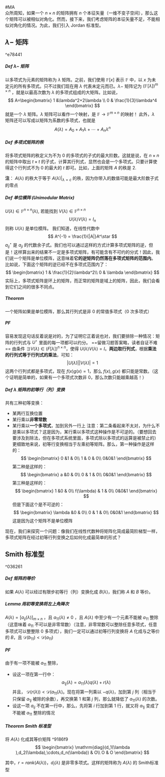 #MA  
众所周知，如果一个 $n\times n$ 的矩阵拥有 $n$ 个本征矢量（一维不变子空间），那么这个矩阵可以被相似对角化。然而，接下来，我们考虑矩阵的本征矢量不足，不能相似对角化的情况。为此，我们引入 Jordan 标准型。

## $\lambda-$ 矩阵

^e78441

##### Def $\lambda-$ 矩阵
以多项式为元素的矩阵称为 $\lambda$ 矩阵。之前，我们使用 $\mathbb F[x]$ 表示 $\mathbb F$ 中，以 $x$ 为未定元的所有多项式。只不过我们现在用 $\lambda$ 代表未定元而已。$\lambda-$ 矩阵记为 $(\mathbb F[\lambda])^{m \times n}$ ，就是以最高次数为 $\lambda$ 的多项式组成的大矩阵。比如说，
$$
A=\begin{bmatrix}
1 &\lambda^2+2\lambda \\
0 & \frac{1}{3}\lambda^4
\end{bmatrix}
$$
就是一个 $\lambda$ 矩阵。$\lambda$ 矩阵可以看作一个映射，是 $\mathbb F \rightarrow \mathbb F^{m\times n}$ 的映射！ 
此外，$\lambda$ 矩阵还可以写成以矩阵为系数的多项式，也就是
$$
A(\lambda) = A_0+A_1\lambda+\cdots+A_n\lambda^n
$$
##### Def 多项式矩阵的秩
将多项式矩阵的秩定义为不为 0 的多项式的子式的最大阶数。这就是说，在 $n\times n$ 的矩阵中取出 $t\times t$ 的子式，计算其行列式，显然也会是一个多项式。只要计算使得这个行列式不为 0 的最大的 $t$ 即可。比如，上面的矩阵 $A$ 的秩是 2.

**注**： $A (\lambda)$ 的秩大于等于 $A (\lambda)|_{\lambda=c}$ 的秩，因为你带入的数值可能是最大阶数子式的零点

##### Def 单位模阵 (Unimodular Matrix)
$U (\lambda) \in \mathbb F^{n\times n} (\lambda)$, 若能找到 $V (\lambda) \in \mathbb F^{n\times n}$
$$U (\lambda) V (\lambda) = I_n$$
则称 $U (\lambda)$ 是单位模阵。
我们知道，在线性代数中
$$
A^{-1} = \frac{1}{|A|}A^\star
$$
$a^\star_{ij}$ 是 $a_{ji}$ 的代数余子式。我们也可以通过这样的方式计算多项式矩阵的逆，但是！这样算出来的结果不一定是多项式矩阵，有可能含有不可约的分式！因此，我们说一个矩阵是单位模阵，这意味着**它的逆矩阵仍然落在多项式矩阵的范围内**。
比如说，下面这个矩阵的逆已经不在多项式范围内了：
$$
\begin{bmatrix}
1 & \frac{1}{2}\lambda^2\\
0 & \lambda
\end{bmatrix}
$$
实际上，多项式矩阵是环上的矩阵，而正常的矩阵是域上的矩阵，因此，我们会看到它们之间的很多不同点。

##### Theorem 
一个矩阵如果是单位模阵，那么其行列式是非 0 的常值多项式（0 次多项式）

##### PF 
容易发现这句话反着说是对的，为了证明它正着说也对，我们要排除一种情况：矩阵的行列式与 $U^\star$ 里面的每一项都可以约分。
==留做习题答案略，读者自证不难==
由条件 $\exists V (\lambda) \in (F[\lambda])^{n \times n}$，使得 $U (\lambda) V (\lambda) = I$。**两边取行列式**，根据**乘法的行列式等于行列式的乘法**，可知：
$$
|U(\lambda)||V(\lambda)| = 1
$$
这两个行列式都是多项式，现在 $f(x)g(x)=1$，那么 $f(x),g(x)$ 都只能是常数。（这个证明是简单的，如果有一个多项式次数非 0，那么次数只能越乘越高！）

##### Def $\lambda$ 矩阵的初等行（列）变换
共有三种初等变换：
- 某两行互换位置
- 某行乘以**非零常数**
- 某行乘以**一个多项式**，加到另外一行上
注意：第二条看起来不太对，为什么不是乘以多项式？这是因为，某行乘以多项式这种操作是不可逆的。（要想回去要涉及到除法，但在多项式系统里面，多项式除以多项式的运算是被禁止的）更细致地来说，初等行变换相当于左乘初等矩阵。那么，第一种操作是这样的：
$$
\begin{bmatrix}
0 &1 & 0\\
1 & 0 & 0\\
0&0&1
\end{bmatrix}
$$
第二种是这样的：
$$
\begin{bmatrix}
a &0 & 0\\
0 & 1 & 0\\
0&0&1
\end{bmatrix}
$$
第三种是这样的：
$$
\begin{bmatrix}
1 &0 & 0\\
f(\lambda) & 1 & 0\\
0&0&1
\end{bmatrix}
$$
但是下面这个是不可逆的：
$$
\begin{bmatrix}
\lambda &0 & 0\\
0 & 1 & 0\\
0&0&1
\end{bmatrix}
$$
这是因为这个矩阵不是单位模阵

现在，我们来探究一个问题：像我们在线性代数种将矩阵化简成最简阶梯型一样，多项式矩阵在经过初等行列变换之后如何化成最简单的形式？

## Smith 标准型

^036261

##### Def 矩阵的等价
如果 $A (\lambda)$ 可以经过有限步初等行（列）变换化成 $B (\lambda)$，我们称 $A$ 和 $B$ 等价。

##### Lemma 用初等变换将左上角降次
$A (\lambda) = [a_{ij}(\lambda)]_{m \times n}$ ，且 $a_{11} (\lambda) \not = 0$ ，且 $A (\lambda)$ 中至少有一个元素不能被 $a_{11}$ 整除（这意味着 $a_{11}$ 不可以是非零常数）（注意，非零常数可以整除任意多项式，任意多项式可以整整除 0 多项式），我们一定可以通过初等行列变换将 $A$ 化成与之等价的 $B$，且 $\mathcal D (b_{11}) < \mathcal D(a_{11})$ 

##### PF
由于有一项不能被 $a_{11}$ 整除，
- 设这一项在第一行中：
$$
a_{1j}(\lambda) = a_{11}(\lambda)q(\lambda) + r(\lambda)
$$
并且， $\mathcal D (r (\lambda)) < \mathcal D (a_{11}(\lambda)$。现在将第一列乘以 $-q (\lambda)$，加到第 $j$ 列（相当于只保留 $a_{1j}$ 被除的余数），再交换第 1 和第 $j$ 列，那么就降低了 $a_{11}(\lambda)$ 的次数。
- 设这一项 $a_{ij}$ 不在第一行中，那么，先将第 $i$ 行加到第 1 行，就又将 $a_{1j}$ 变成了不能被 $a_{11}$ 整除的情况

##### Theorem Smith 标准型
将 $A (\lambda)$ 化成其等价矩阵 ^9186f9
$$
\begin{bmatrix}
 \mathrm{diag}(d_1(\lambda ),d_2(\lambda),\cdots,d_n(\lambda)) & O\\
 O & O
\end{bmatrix}
$$



其中，$r = rank (A (\lambda))$，$d_i (\lambda)$ 是非零多项式。这样的矩阵称为 $A (\lambda)$ 的 Smith标准型








